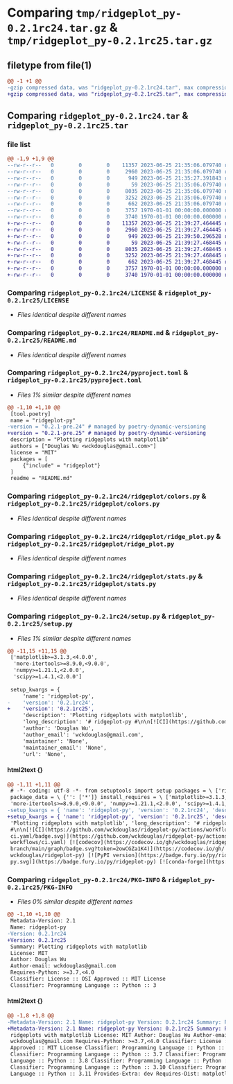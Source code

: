 # Comparing `tmp/ridgeplot_py-0.2.1rc24.tar.gz` & `tmp/ridgeplot_py-0.2.1rc25.tar.gz`

## filetype from file(1)

```diff
@@ -1 +1 @@
-gzip compressed data, was "ridgeplot_py-0.2.1rc24.tar", max compression
+gzip compressed data, was "ridgeplot_py-0.2.1rc25.tar", max compression
```

## Comparing `ridgeplot_py-0.2.1rc24.tar` & `ridgeplot_py-0.2.1rc25.tar`

### file list

```diff
@@ -1,9 +1,9 @@
--rw-r--r--   0        0        0    11357 2023-06-25 21:35:06.079740 ridgeplot_py-0.2.1rc24/LICENSE
--rw-r--r--   0        0        0     2960 2023-06-25 21:35:06.079740 ridgeplot_py-0.2.1rc24/README.md
--rw-r--r--   0        0        0      949 2023-06-25 21:35:27.391843 ridgeplot_py-0.2.1rc24/pyproject.toml
--rw-r--r--   0        0        0       59 2023-06-25 21:35:06.079740 ridgeplot_py-0.2.1rc24/ridgeplot/__init__.py
--rw-r--r--   0        0        0     8035 2023-06-25 21:35:06.079740 ridgeplot_py-0.2.1rc24/ridgeplot/colors.py
--rw-r--r--   0        0        0     3252 2023-06-25 21:35:06.079740 ridgeplot_py-0.2.1rc24/ridgeplot/ridge_plot.py
--rw-r--r--   0        0        0      662 2023-06-25 21:35:06.079740 ridgeplot_py-0.2.1rc24/ridgeplot/stats.py
--rw-r--r--   0        0        0     3757 1970-01-01 00:00:00.000000 ridgeplot_py-0.2.1rc24/setup.py
--rw-r--r--   0        0        0     3740 1970-01-01 00:00:00.000000 ridgeplot_py-0.2.1rc24/PKG-INFO
+-rw-r--r--   0        0        0    11357 2023-06-25 21:39:27.464445 ridgeplot_py-0.2.1rc25/LICENSE
+-rw-r--r--   0        0        0     2960 2023-06-25 21:39:27.464445 ridgeplot_py-0.2.1rc25/README.md
+-rw-r--r--   0        0        0      949 2023-06-25 21:39:50.296528 ridgeplot_py-0.2.1rc25/pyproject.toml
+-rw-r--r--   0        0        0       59 2023-06-25 21:39:27.468445 ridgeplot_py-0.2.1rc25/ridgeplot/__init__.py
+-rw-r--r--   0        0        0     8035 2023-06-25 21:39:27.468445 ridgeplot_py-0.2.1rc25/ridgeplot/colors.py
+-rw-r--r--   0        0        0     3252 2023-06-25 21:39:27.468445 ridgeplot_py-0.2.1rc25/ridgeplot/ridge_plot.py
+-rw-r--r--   0        0        0      662 2023-06-25 21:39:27.468445 ridgeplot_py-0.2.1rc25/ridgeplot/stats.py
+-rw-r--r--   0        0        0     3757 1970-01-01 00:00:00.000000 ridgeplot_py-0.2.1rc25/setup.py
+-rw-r--r--   0        0        0     3740 1970-01-01 00:00:00.000000 ridgeplot_py-0.2.1rc25/PKG-INFO
```

### Comparing `ridgeplot_py-0.2.1rc24/LICENSE` & `ridgeplot_py-0.2.1rc25/LICENSE`

 * *Files identical despite different names*

### Comparing `ridgeplot_py-0.2.1rc24/README.md` & `ridgeplot_py-0.2.1rc25/README.md`

 * *Files identical despite different names*

### Comparing `ridgeplot_py-0.2.1rc24/pyproject.toml` & `ridgeplot_py-0.2.1rc25/pyproject.toml`

 * *Files 1% similar despite different names*

```diff
@@ -1,10 +1,10 @@
 [tool.poetry]
 name = "ridgeplot-py"
-version = "0.2.1-pre.24" # managed by poetry-dynamic-versioning
+version = "0.2.1-pre.25" # managed by poetry-dynamic-versioning
 description = "Plotting ridgeplots with matplotlib"
 authors = ["Douglas Wu <wckdouglas@gmail.com>"]
 license = "MIT"
 packages = [
     {"include" = "ridgeplot"}
 ]
 readme = "README.md"
```

### Comparing `ridgeplot_py-0.2.1rc24/ridgeplot/colors.py` & `ridgeplot_py-0.2.1rc25/ridgeplot/colors.py`

 * *Files identical despite different names*

### Comparing `ridgeplot_py-0.2.1rc24/ridgeplot/ridge_plot.py` & `ridgeplot_py-0.2.1rc25/ridgeplot/ridge_plot.py`

 * *Files identical despite different names*

### Comparing `ridgeplot_py-0.2.1rc24/ridgeplot/stats.py` & `ridgeplot_py-0.2.1rc25/ridgeplot/stats.py`

 * *Files identical despite different names*

### Comparing `ridgeplot_py-0.2.1rc24/setup.py` & `ridgeplot_py-0.2.1rc25/setup.py`

 * *Files 1% similar despite different names*

```diff
@@ -11,15 +11,15 @@
 ['matplotlib>=3.1.3,<4.0.0',
  'more-itertools>=8.9.0,<9.0.0',
  'numpy>=1.21.1,<2.0.0',
  'scipy>=1.4.1,<2.0.0']
 
 setup_kwargs = {
     'name': 'ridgeplot-py',
-    'version': '0.2.1rc24',
+    'version': '0.2.1rc25',
     'description': 'Plotting ridgeplots with matplotlib',
     'long_description': '# ridgeplot-py #\n\n[![CI](https://github.com/wckdouglas/ridgeplot-py/actions/workflows/ci.yaml/badge.svg)](https://github.com/wckdouglas/ridgeplot-py/actions/workflows/ci.yaml) [![codecov](https://codecov.io/gh/wckdouglas/ridgeplot-py/branch/main/graph/badge.svg?token=2owCGZa1K4)](https://codecov.io/gh/wckdouglas/ridgeplot-py) [![PyPI version](https://badge.fury.io/py/ridgeplot-py.svg)](https://badge.fury.io/py/ridgeplot-py) [![conda-forge](https://anaconda.org/conda-forge/ridgeplot-py/badges/version.svg)](https://anaconda.org/conda-forge/ridgeplot-py)\n\n\nThis is a simple module for plotting [ridgeplot](https://clauswilke.com/blog/2017/09/15/goodbye-joyplots/) with the [scipy ecosystem](https://www.scipy.org/about.html).\n\nRidgeplot is a great data visualization technique to compare distributions from multiple groups at the same time, and was first introduced in 2017 as joy plot:\n\n<blockquote class="twitter-tweet"><p lang="en" dir="ltr">I hereby propose that we call these &quot;joy plots&quot; <a href="https://twitter.com/hashtag/rstats?src=hash&amp;ref_src=twsrc%5Etfw">#rstats</a> <a href="https://t.co/uuLGpQLAwY">https://t.co/uuLGpQLAwY</a></p>&mdash; Jenny Bryan (@JennyBryan) <a href="https://twitter.com/JennyBryan/status/856674638981550080?ref_src=twsrc%5Etfw">April 25, 2017</a></blockquote> \n\n[ridgeplot-py](https://pypi.org/project/ridgeplot-py/) provides a simple API to produce matplotlib-compatible ridgeplots, as well as a handy [ColorEncoder](https://github.com/wckdouglas/ridgeplot-py/blob/0198628ce0622e2e7f4f4e9284165d5d09324ca9/ridgeplot/colors.py#L117) class with scikit-learn syntax for manipulating color annotations in a consistent way [through out manuscripts or presentations].\n\n## Install ##\n\n```bash\ngit clone git@github.com:wckdouglas/ridgeplot-py.git\ncd ridgeplot-py\npython setup.py install \n```\n\nor via conda:\n\n```bash\nconda install -c conda-forge ridgeplot-py\n```\n\nor via pypi:\n\n```bash\npip install ridgeplot-py\n```\n\n## Usage ##\n\n```python\nfrom ridgeplot import ridgeplot\nfrom ridgeplot.colors import ColorEncoder, ColorPalette\nimport numpy as np\nimport matplotlib.pyplot as plt\n\n# mocking some data\n# the input data should be a dict of\n# - keys: group names for the distributions\n# - values: list of values \ndata = {}\nfor i in range(8):\n    data[\'data_{}\'.format(i)] = np.random.randn(100) * (i+1)\n\n# make the plot\nfig = plt.figure()\nax = fig.add_subplot(111)\nridgeplot(\n    ax, \n    data, \n    xlim=(-20,20), \n    label_size=15\n)\n```\n\n![img](https://raw.githubusercontent.com/wckdouglas/ridgeplot-py/main/img/ridgeplot.png)\n\n\n## Example ##\n\nA [notebook](https://github.com/wckdouglas/ridgeplot-py/blob/main/Example.ipynb) showing quick howto is included in this repo!\n\n\n## Build on Apple silicon ##\n\nscipy may cause error and may be able to solved by the [this stackoverflow answer](https://stackoverflow.com/a/71764028):\n\n```\nbrew install openblas\nexport OPENBLAS="$(brew --prefix openblas)" \npoetry install\n```\n',
     'author': 'Douglas Wu',
     'author_email': 'wckdouglas@gmail.com',
     'maintainer': 'None',
     'maintainer_email': 'None',
     'url': 'None',
```

#### html2text {}

```diff
@@ -1,11 +1,11 @@
 # -*- coding: utf-8 -*- from setuptools import setup packages = \ ['ridgeplot']
 package_data = \ {'': ['*']} install_requires = \ ['matplotlib>=3.1.3,<4.0.0',
 'more-itertools>=8.9.0,<9.0.0', 'numpy>=1.21.1,<2.0.0', 'scipy>=1.4.1,<2.0.0']
-setup_kwargs = { 'name': 'ridgeplot-py', 'version': '0.2.1rc24', 'description':
+setup_kwargs = { 'name': 'ridgeplot-py', 'version': '0.2.1rc25', 'description':
 'Plotting ridgeplots with matplotlib', 'long_description': '# ridgeplot-py
 #\n\n[![CI](https://github.com/wckdouglas/ridgeplot-py/actions/workflows/
 ci.yaml/badge.svg)](https://github.com/wckdouglas/ridgeplot-py/actions/
 workflows/ci.yaml) [![codecov](https://codecov.io/gh/wckdouglas/ridgeplot-py/
 branch/main/graph/badge.svg?token=2owCGZa1K4)](https://codecov.io/gh/
 wckdouglas/ridgeplot-py) [![PyPI version](https://badge.fury.io/py/ridgeplot-
 py.svg)](https://badge.fury.io/py/ridgeplot-py) [![conda-forge](https://
```

### Comparing `ridgeplot_py-0.2.1rc24/PKG-INFO` & `ridgeplot_py-0.2.1rc25/PKG-INFO`

 * *Files 0% similar despite different names*

```diff
@@ -1,10 +1,10 @@
 Metadata-Version: 2.1
 Name: ridgeplot-py
-Version: 0.2.1rc24
+Version: 0.2.1rc25
 Summary: Plotting ridgeplots with matplotlib
 License: MIT
 Author: Douglas Wu
 Author-email: wckdouglas@gmail.com
 Requires-Python: >=3.7,<4.0
 Classifier: License :: OSI Approved :: MIT License
 Classifier: Programming Language :: Python :: 3
```

#### html2text {}

```diff
@@ -1,8 +1,8 @@
-Metadata-Version: 2.1 Name: ridgeplot-py Version: 0.2.1rc24 Summary: Plotting
+Metadata-Version: 2.1 Name: ridgeplot-py Version: 0.2.1rc25 Summary: Plotting
 ridgeplots with matplotlib License: MIT Author: Douglas Wu Author-email:
 wckdouglas@gmail.com Requires-Python: >=3.7,<4.0 Classifier: License :: OSI
 Approved :: MIT License Classifier: Programming Language :: Python :: 3
 Classifier: Programming Language :: Python :: 3.7 Classifier: Programming
 Language :: Python :: 3.8 Classifier: Programming Language :: Python :: 3.9
 Classifier: Programming Language :: Python :: 3.10 Classifier: Programming
 Language :: Python :: 3.11 Provides-Extra: dev Requires-Dist: matplotlib
```

